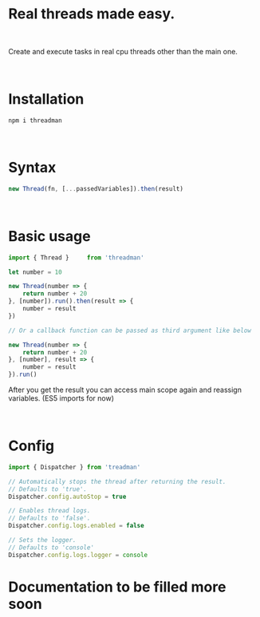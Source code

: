 # **Real threads made easy.**

<br />

Create and execute tasks in real cpu threads other than the main one.

<br />

# Installation
```
npm i threadman
```


<br />

# Syntax

```js
new Thread(fn, [...passedVariables]).then(result)
```

<br />

# Basic usage

```js
import { Thread }     from 'threadman'

let number = 10

new Thread(number => {
    return number + 20
}, [number]).run().then(result => {
    number = result
})

// Or a callback function can be passed as third argument like below

new Thread(number => {
    return number + 20
}, [number], result => {
    number = result
}).run()

```
After you get the result you can access main scope again and reassign variables. (ES5 imports for now)

<br />

# Config

```js
import { Dispatcher } from 'treadman'

// Automatically stops the thread after returning the result.
// Defaults to 'true'.
Dispatcher.config.autoStop = true

// Enables thread logs.
// Defaults to 'false'.
Dispatcher.config.logs.enabled = false

// Sets the logger.
// Defaults to 'console'
Dispatcher.config.logs.logger = console
```

# **Documentation to be filled more soon**
